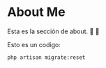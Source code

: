 # About Me
<ImgHero />

Esta es la sección de about.
:tada: :100:


Esto es un codigo: 

```
php artisan migrate:reset
```